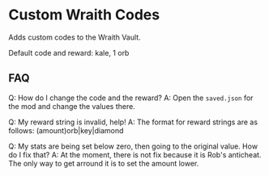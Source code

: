 # Custom Wraith Codes
Adds custom codes to the Wraith Vault.

Default code and reward: kale, 1 orb

## FAQ
Q: How do I change the code and the reward?
A: Open the `saved.json` for the mod and change the values there.

Q: My reward string is invalid, help!
A: The format for reward strings are as follows: (amount)orb|key|diamond

Q: My stats are being set below zero, then going to the original value. How do I fix that?
A: At the moment, there is not fix because it is Rob's anticheat. The only way to get arround it is to set the amount lower.